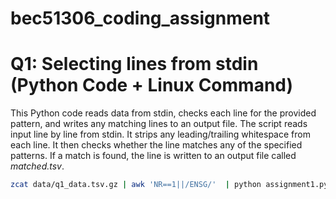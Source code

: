 # bec51306_coding_assignment
# Q1: Selecting lines from stdin (Python Code + Linux Command)
  This Python code reads data from stdin, checks each line for the provided pattern, and writes any matching lines to an output file.
  The script reads input line by line from stdin. It strips any leading/trailing whitespace from each line. It then checks whether the line matches any of the specified patterns. 
  If a match is found, the line is written to an output file called *matched.tsv*.
  ```bash
  zcat data/q1_data.tsv.gz | awk 'NR==1||/ENSG/'  | python assignment1.py data/to_select.tsv  > matched.tsv
